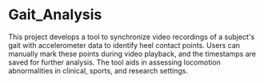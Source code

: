 # Gait_Analysis
 This project develops a tool to synchronize video recordings of a subject's gait with accelerometer data to identify heel contact points. Users can manually mark these points during video playback, and the timestamps are saved for further analysis. The tool aids in assessing locomotion abnormalities in clinical, sports, and research settings.
